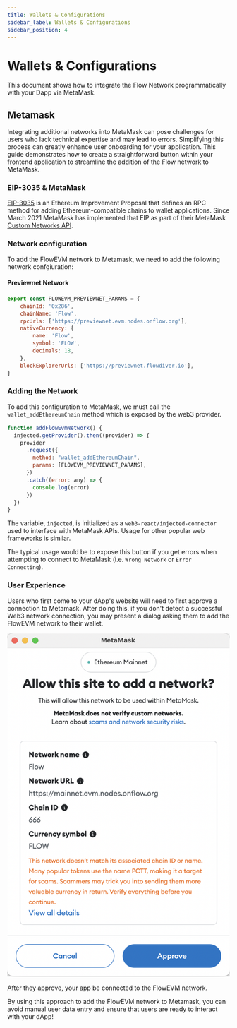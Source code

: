 ```yaml
---
title: Wallets & Configurations
sidebar_label: Wallets & Configurations
sidebar_position: 4
---
```


# Wallets & Configurations

This document shows how to integrate the Flow Network programmatically with your Dapp via MetaMask.

## Metamask

Integrating additional networks into MetaMask can pose challenges for users who lack technical expertise and may lead to errors. Simplifying this process can greatly enhance user onboarding for your application. This guide demonstrates how to create a straightforward button within your frontend application to streamline the addition of the Flow network to MetaMask.

### EIP-3035 & MetaMask

[EIP-3035](https://eips.ethereum.org/EIPS/eip-3085) is an Ethereum Improvement Proposal that defines an RPC method for adding Ethereum-compatible chains to wallet applications. Since March 2021 MetaMask has implemented that EIP as part of their MetaMask [Custom Networks API](https://consensys.io/blog/connect-users-to-layer-2-networks-with-the-metamask-custom-networks-api).

### Network configuration

To add the FlowEVM network to Metamask, we need to add the following network confgiuration:

#### Previewnet Network

```js
export const FLOWEVM_PREVIEWNET_PARAMS = {
    chainId: '0x286',
    chainName: 'Flow',
    rpcUrls: ['https://previewnet.evm.nodes.onflow.org'],
    nativeCurrency: {
        name: 'Flow',
        symbol: 'FLOW',
        decimals: 18,
    },
    blockExplorerUrls: ['https://previewnet.flowdiver.io'],
}
```

### Adding the Network

To add this configuration to MetaMask, we must call the `wallet_addEthereumChain` method which is exposed by the web3 provider.

```js
function addFlowEvmNetwork() {
  injected.getProvider().then((provider) => {
    provider
      .request({
        method: "wallet_addEthereumChain",
        params: [FLOWEVM_PREVIEWNET_PARAMS],
      })
      .catch((error: any) => {
        console.log(error)
      })
  })
}
```

The variable, `injected`, is initialized as a `web3-react/injected-connector` used to interface with MetaMask APIs. Usage for other popular web frameworks is similar.

The typical usage would be to expose this button if you get errors when attempting to connect to MetaMask (i.e. `Wrong Network` or `Error Connecting`).

### User Experience

Users who first come to your dApp's website will need to first approve a connection to Metamask.  After doing this, if you don't detect a successful Web3 network connection, you may present a dialog asking them to add the FlowEVM network to their wallet.

![Metamask Network](./metamask-network.png)

After they approve, your app be connected to the FlowEVM network. 

By using this approach to add the FlowEVM network to Metamask, you can avoid manual user data entry and ensure that users are ready to interact with your dApp!